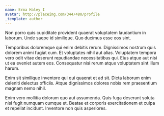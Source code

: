 ```yaml
---
name: Erma Haley I
avatar: http://placeimg.com/344/480/profile
_template: author
---
```

Non porro quis cupiditate provident quaerat voluptatem laudantium in laborum. Unde saepe id similique. Quo ducimus esse eos sint.
  
Temporibus doloremque qui enim debitis rerum. Dignissimos nostrum quis dolorem animi fugiat cum. Et voluptates nihil aut alias. Voluptatem tempora vero odit vitae deserunt repudiandae necessitatibus qui. Eius atque aut nisi ut ea eveniet autem eos. Consequatur nisi rerum atque voluptatem sint illum harum.
  
Enim sit similique inventore qui qui quaerat et ad sit. Dicta laborum enim deleniti delectus officiis. Atque dignissimos dolores nobis rem praesentium magnam nemo nihil.
  
Enim vero mollitia dolorum quo aut assumenda. Quis fuga deserunt soluta nisi fugit numquam cumque et. Beatae et corporis exercitationem et culpa et repellat incidunt. Inventore non quis asperiores.

